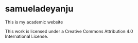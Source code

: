 # samueladeyanju
This is my academic website


This work is licensed under a Creative Commons Attribution 4.0 International License.

